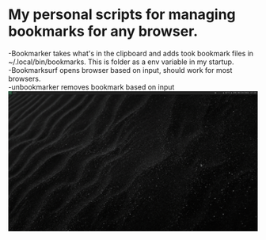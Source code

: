 # My personal scripts for managing bookmarks for any browser.
-Bookmarker takes what's in the clipboard and adds took bookmark files in ~/.local/bin/bookmarks. This is folder as a env variable in my startup.  
-Bookmarksurf opens browser based on input, should work for most browsers.  
-unbookmarker removes bookmark based on input
![Demo](example.gif)
